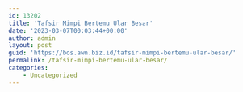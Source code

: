 ```yaml
---
id: 13202
title: 'Tafsir Mimpi Bertemu Ular Besar'
date: '2023-03-07T00:03:44+00:00'
author: admin
layout: post
guid: 'https://bos.awn.biz.id/tafsir-mimpi-bertemu-ular-besar/'
permalink: /tafsir-mimpi-bertemu-ular-besar/
categories:
    - Uncategorized
---
```


